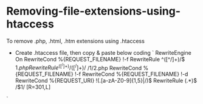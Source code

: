 # Removing-file-extensions-using-htaccess
To remove .php, .html, .htm extensions using .htaccess

- Create .htaccess file, then copy & paste below coding
` 
RewriteEngine On
RewriteCond %{REQUEST_FILENAME} !-f
RewriteRule ^([^/]+)/$ $1.php
RewriteRule ^([^/]+)/([^/]+)/$ /$1/$2.php
RewriteCond %{REQUEST_FILENAME} !-f
RewriteCond %{REQUEST_FILENAME} !-d
RewriteCond %{REQUEST_URI} !(\.[a-zA-Z0-9]{1,5}|/)$
RewriteRule (.*)$ /$1/ [R=301,L] 

`
